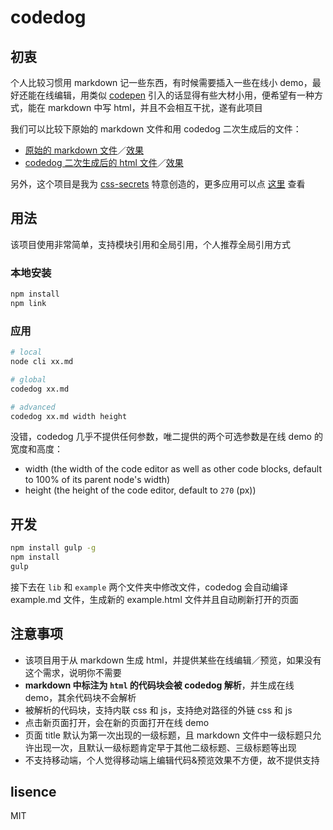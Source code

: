 # codedog

## 初衷

个人比较习惯用 markdown 记一些东西，有时候需要插入一些在线小 demo，最好还能在线编辑，用类似 [codepen](https://codepen.io/) 引入的话显得有些大材小用，便希望有一种方式，能在 markdown 中写 html，并且不会相互干扰，遂有此项目

我们可以比较下原始的 markdown 文件和用 codedog 二次生成后的文件：

- [原始的 markdown 文件](https://raw.githubusercontent.com/hanzichi/codedog/master/example/example.md)／[效果](https://github.com/hanzichi/codedog/blob/master/example/example.md)
- [codedog 二次生成后的 html 文件](https://github.com/hanzichi/codedog/blob/master/example/example.html)／[效果](https://hanzichi.github.io/codedog/example/example.html)

另外，这个项目是我为 [css-secrets](https://github.com/hanzichi/css-secrets) 特意创造的，更多应用可以点 [这里](https://github.com/hanzichi/css-secrets/blob/master/README.md) 查看

## 用法

该项目使用非常简单，支持模块引用和全局引用，个人推荐全局引用方式

### 本地安装

```bash
npm install
npm link
```

### 应用

```bash
# local
node cli xx.md

# global
codedog xx.md

# advanced
codedog xx.md width height
```

没错，codedog 几乎不提供任何参数，唯二提供的两个可选参数是在线 demo 的宽度和高度：

- width (the width of the code editor as well as other code blocks, default to 100% of its parent node's width)
- height (the height of the code editor, default to `270` (px))

## 开发

```bash
npm install gulp -g
npm install
gulp
```

接下去在 `lib` 和 `example` 两个文件夹中修改文件，codedog 会自动编译 example.md 文件，生成新的 example.html 文件并且自动刷新打开的页面

## 注意事项

- 该项目用于从 markdown 生成 html，并提供某些在线编辑／预览，如果没有这个需求，说明你不需要
- **markdown 中标注为 `html` 的代码块会被 codedog 解析**，并生成在线 demo，其余代码块不会解析
- 被解析的代码块，支持内联 css 和 js，支持绝对路径的外链 css 和 js
- 点击新页面打开，会在新的页面打开在线 demo
- 页面 title 默认为第一次出现的一级标题，且 markdown 文件中一级标题只允许出现一次，且默认一级标题肯定早于其他二级标题、三级标题等出现
- 不支持移动端，个人觉得移动端上编辑代码&预览效果不方便，故不提供支持

## lisence

MIT
